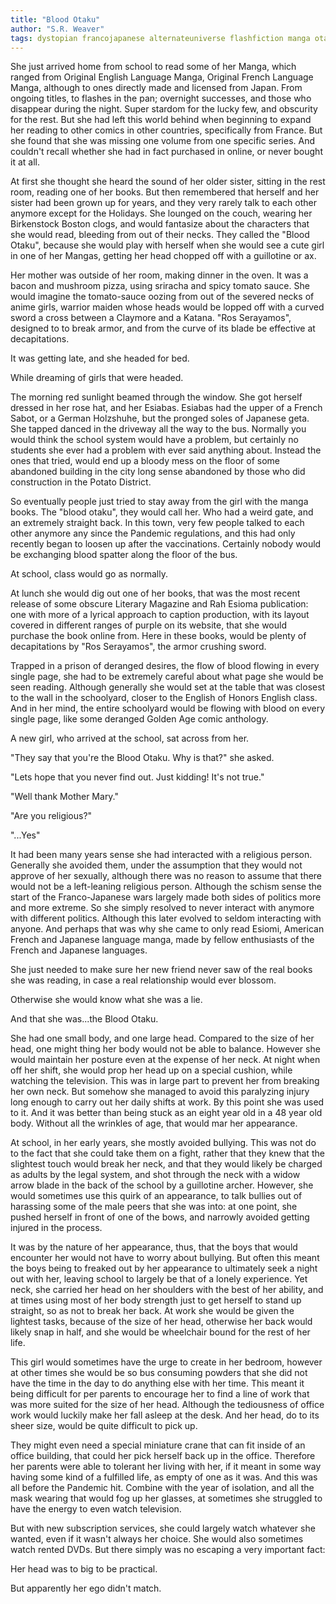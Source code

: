 ```yaml
---
title: "Blood Otaku"
author: "S.R. Weaver"
tags: dystopian francojapanese alternateuniverse flashfiction manga otaku
---
```

She just arrived home from school to read some of her Manga, which ranged from Original English Language Manga, Original French Language Manga, although to ones directly made and licensed from Japan. From ongoing titles, to flashes in the pan; overnight successes, and those who disappear during the night. Super stardom for the lucky few, and obscurity for the rest. But she had left this world behind when beginning to expand her reading to other comics in other countries, specifically from France. But she found that she was missing one volume from one specific series. And couldn't recall whether she had in fact purchased in online, or never bought it at all.

At first she thought she heard the sound of her older sister, sitting in the rest room, reading one of her books. But then remembered that herself and her sister had been grown up for years, and they very rarely talk to each other anymore except for the Holidays. She lounged on the couch, wearing her Birkenstock Boston clogs, and would fantasize about the characters that she would read, bleeding from out of their necks. They called the "Blood Otaku", because she would play with herself when she would see a cute girl in one of her Mangas, getting her head chopped off with a guillotine or ax.

Her mother was outside of her room, making dinner in the oven. It was a bacon and mushroom pizza, using sriracha and spicy tomato sauce. She would imagine the tomato-sauce oozing from out of the severed necks of anime girls, warrior maiden whose heads would be lopped off with a curved sword a cross between a Claymore and a Katana. "Ros Serayamos", designed to to break armor, and from the curve of its blade be effective at decapitations.

It was getting late, and she headed for bed.

While dreaming of girls that were headed.

The morning red sunlight beamed through the window. She got herself dressed in her rose hat, and her Esiabas. Esiabas had the upper of a French Sabot, or a German Holzshuhe, but the pronged soles of Japanese geta. She tapped danced in the driveway all the way to the bus. Normally you would think the school system would have a problem, but certainly no students she ever had a problem with ever said anything about. Instead the ones that tried, would end up a bloody mess on the floor of some abandoned building in the city long sense abandoned by those who did construction in the Potato District.

So eventually people just tried to stay away from the girl with the manga books. The "blood otaku", they would call her. Who had a weird gate, and an extremely straight back. In this town, very few people talked to each other anymore any since the Pandemic regulations, and this had only recently began to loosen up after the vaccinations. Certainly nobody would be exchanging blood spatter along the floor of the bus.

At school, class would go as normally.

At lunch she would dig out one of her books, that was the most recent release of some obscure Literary Magazine and Rah Esioma publication: one with more of a lyrical approach to caption production, with its layout covered in different ranges of purple on its website, that she would purchase the book online from. Here in these books, would be plenty of decapitations by "Ros Serayamos", the armor crushing sword.

Trapped in a prison of deranged desires, the flow of blood flowing in every single page, she had to be extremely careful about what page she would be seen reading. Although generally she would set at the table that was closest to the wall in the schoolyard, closer to the English of Honors English class. And in her mind, the entire schoolyard would be flowing with blood on every single page, like some deranged Golden Age comic anthology.

A new girl, who arrived at the school, sat across from her.

"They say that you're the Blood Otaku. Why is that?" she asked.

"Lets hope that you never find out. Just kidding! It's not true."

"Well thank Mother Mary."

"Are you religious?"

"...Yes"

It had been many years sense she had interacted with a religious person. Generally she avoided them, under the assumption that they would not approve of her sexually, although there was no reason to assume that there would not be a left-leaning religious person. Although the schism sense the start of the Franco-Japanese wars largely made both sides of politics more and more extreme. So she simply resolved to never interact with anymore with different politics. Although this later evolved to seldom interacting with anyone. And perhaps that was why she came to only read Esiomi, American French and Japanese language manga, made by fellow enthusiasts of the French and Japanese languages.

She just needed to make sure her new friend never saw of the real books she was reading, in case a real relationship would ever blossom.

Otherwise she would know what she was a lie.

And that she was...the Blood Otaku.

She had one small body, and one large head. Compared to the size of her head, one might thing her body would not be able to balance. However she would maintain her posture even at the expense of her neck. At night when off her shift, she would prop her head up on a special cushion, while watching the television. This was in large part to prevent her from breaking her own neck. But somehow she managed to avoid this paralyzing injury long enough to carry out her daily shifts at work. By this point she was used to it. And it was better than being stuck as an eight year old in a 48 year old body. Without all the wrinkles of age, that would mar her appearance.

At school, in her early years, she mostly avoided bullying. This was not do to the fact that she could take them on a fight, rather that they knew that the slightest touch would break her neck, and that they would likely be charged as adults by the legal system, and shot through the neck with a widow arrow blade in the back of the school by a guillotine archer. However, she would sometimes use this quirk of an appearance, to talk bullies out of harassing some of the male peers that she was into: at one point, she pushed herself in front of one of the bows, and narrowly avoided getting injured in the process.

It was by the nature of her appearance, thus, that the boys that would encounter her would not have to worry about bullying. But often this meant the boys being to freaked out by her appearance to ultimately seek a night out with her, leaving school to largely be that of a lonely experience. Yet neck, she carried her head on her shoulders with the best of her ability, and at times using most of her body strength just to get herself to stand up straight, so as not to break her back. At work she would be given the lightest tasks, because of the size of her head, otherwise her back would likely snap in half, and she would be wheelchair bound for the rest of her life.

This girl would sometimes have the urge to create in her bedroom, however at other times she would be so bus consuming powders that she did not have the time in the day to do anything else with her time. This meant it being difficult for per parents to encourage her to find a line of work that was more suited for the size of her head. Although the tediousness of office work would luckily make her fall asleep at the desk. And her head, do to its sheer size, would be quite difficult to pick up.

They might even need a special miniature crane that can fit inside of an office building, that could her pick herself back up in the office. Therefore her parents were able to tolerant her living with her, if it meant in some way having some kind of a fulfilled life, as empty of one as it was. And this was all before the Pandemic hit. Combine with the year of isolation, and all the mask wearing that would fog up her glasses, at sometimes she struggled to have the energy to even watch television.

But with new subscription services, she could largely watch whatever she wanted, even if it wasn't always her choice. She would also sometimes watch rented DVDs. But there simply was no escaping a very important fact:

Her head was to big to be practical.

But apparently her ego didn't match.

